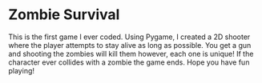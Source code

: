 # Zombie Survival
This is the first game I ever coded. Using Pygame, I created a 2D shooter where the player attempts to stay alive as long as possible. You get a gun and shooting the zombies will kill them however, each one is unique! If the character ever collides with a zombie the game ends. Hope you have fun playing!
